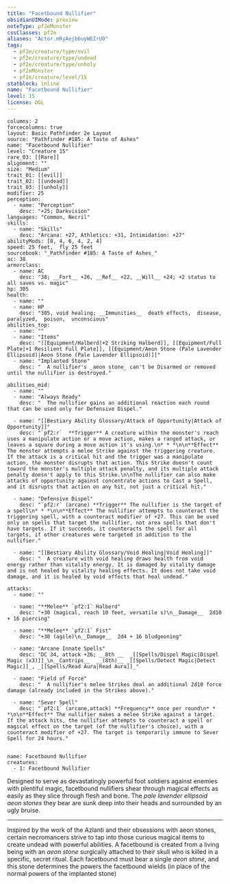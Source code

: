 ```yaml
---
title: "Facetbound Nullifier"
obsidianUIMode: preview
noteType: pf2eMonster
cssClasses: pf2e
aliases: "Actor.mRyAejb6uyWEIrUO" 
tags:
  - pf2e/creature/type/evil
  - pf2e/creature/type/undead
  - pf2e/creature/type/unholy
  - pf2eMonster
  - pf2e/creature/level/15
statblock: inline
name: "Facetbound Nullifier"
level: 15
license: OGL
---
```


```statblock
columns: 2
forcecolumns: true
layout: Basic Pathfinder 2e Layout
source: "Pathfinder #185: A Taste of Ashes"
name: "Facetbound Nullifier"
level: "Creature 15"
rare_03: [[Rare]]
alignment: ""
size: "Medium"
trait_01: [[evil]]
trait_02: [[undead]]
trait_03: [[unholy]]
modifier: 25
perception:
  - name: "Perception"
    desc: "+25; Darkvision"
languages: "Common, Necril"
skills:
  - name: "Skills"
    desc: "Arcana: +27, Athletics: +31, Intimidation: +27"
abilityMods: [8, 4, 6, 4, 2, 4]
speed: 25 feet,  fly 25 feet
sourcebook: "_Pathfinder #185: A Taste of Ashes_"
ac: 38
armorclass:
  - name: AC
    desc: "38; __Fort__ +26, __Ref__ +22, __Will__ +24; +2 status to all saves vs. magic"
hp: 305
health:
  - name: ""
  - name: HP
    desc: "305, void healing; __Immunities__  death effects,  disease,  paralyzed,  poison,  unconscious"
abilities_top:
  - name: ""
  - name: "Items"
    desc: "[[Equipment/Halberd|+2 Striking Halberd]], [[Equipment/Full Plate|+1 Resilient Full Plate]], [[Equipment/Aeon Stone (Pale Lavender Ellipsoid)|Aeon Stone (Pale Lavender Ellipsoid)]]"
  - name: "Implanted Stone"
    desc: "  A nullifier's _aeon stone_ can't be Disarmed or removed until the nullifier is destroyed."

abilities_mid:
  - name: ""
  - name: "Always Ready"
    desc: "  The nullifier gains an additional reaction each round that can be used only for Defensive Dispel."

  - name: "[[Bestiary Ability Glossary/Attack of Opportunity|Attack of Opportunity]]"
    desc: "`pf2:r`  **Trigger** A creature within the monster's reach uses a manipulate action or a move action, makes a ranged attack, or leaves a square during a move action it's using.\n* * *\n\n**Effect** The monster attempts a melee Strike against the triggering creature. If the attack is a critical hit and the trigger was a manipulate action, the monster disrupts that action. This Strike doesn't count toward the monster's multiple attack penalty, and its multiple attack penalty doesn't apply to this Strike.\n\nThe nullifier can also make attacks of opportunity against concentrate actions to Cast a Spell, and it disrupts that action on any hit, not just a critical hit."

  - name: "Defensive Dispel"
    desc: "`pf2:r` (arcane) **Trigger** The nullifier is the target of a spell\n* * *\n\n**Effect** The nullifier attempts to counteract the triggering spell, with a counteract modifier of +27. This can be used only on spells that target the nullifier, not area spells that don't have targets. If it succeeds, it counteracts the spell for all targets, if other creatures were targeted in addition to the nullifier."

  - name: "[[Bestiary Ability Glossary/Void Healing|Void Healing]]"
    desc: "  A creature with void healing draws health from void energy rather than vitality energy. It is damaged by vitality damage and is not healed by vitality healing effects. It does not take void damage, and it is healed by void effects that heal undead."

attacks:
  - name: ""

  - name: "**Melee** `pf2:1` Halberd"
    desc: "+30 (magical, reach 10 feet, versatile s)\n__Damage__  2d10 + 16 piercing"

  - name: "**Melee** `pf2:1` Fist"
    desc: "+30 (agile)\n__Damage__  2d4 + 16 bludgeoning"

  - name: "Arcane Innate Spells"
    desc: "DC 34, attack +26; __8th __  _[[Spells/Dispel Magic|Dispel Magic (x3)]]_\n__Cantrips__  __(8th)__ _[[Spells/Detect Magic|Detect Magic]]_, _[[Spells/Read Aura|Read Aura]]_"

  - name: "Field of Force"
    desc: "  A nullifier's melee Strikes deal an additional 2d10 force damage (already included in the Strikes above)."

  - name: "Sever Spell"
    desc: "`pf2:1` (arcane,attack) **Frequency** once per round\n* * *\n\n**Effect** The nullifier makes a melee Strike against a target. If the attack hits, the nullifier attempts to counteract a spell or magical effect on the target (of the nullifier's choice), with a counteract modifier of +27. The target is temporarily immune to Sever Spell for 24 hours."
 
```

```encounter-table
name: Facetbound Nullifier
creatures:
  - 1: Facetbound Nullifier
```



Designed to serve as devastatingly powerful foot soldiers against enemies with plentiful magic, facetbound nullifiers shear through magical effects as easily as they slice through flesh and bone. The _pale lavender ellipsoid aeon stones_ they bear are sunk deep into their heads and surrounded by an ugly bruise.

* * *

Inspired by the work of the Azlanti and their obsessions with aeon stones, certain necromancers strive to tap into those curious magical items to create undead with powerful abilities. A facetbound is created from a living being with an _aeon stone_ surgically attached to their skull who is killed in a specific, secret ritual. Each facetbound must bear a single _aeon stone_, and this stone determines the powers the facetbound wields (in place of the normal powers of the implanted stone)
